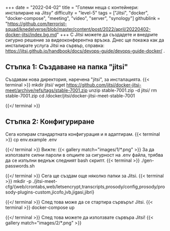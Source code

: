 +++
date = "2022-04-02"
title = "Големи неща с контейнери: инсталиране на Jitsy"
difficulty = "level-5"
tags = ["Jitsi", "docker", "docker-compose", "meeting", "video", "server", "synology"]
githublink = "https://github.com/terrorist-squad/knedelverse/blob/master/content/post/2022/april/20220402-docker-jitsi/index.bg.md"
+++
С Jitsi можете да създадете и внедрите сигурно решение за видеоконферентна връзка. Днес ще покажа как да инсталирате услуга Jitsi на сървър, справка: https://jitsi.github.io/handbook/docs/devops-guide/devops-guide-docker/ .
## Стъпка 1: Създаване на папка "jitsi"
Създавам нова директория, наречена "jitsi", за инсталацията.
{{< terminal >}}
mkdir jitsi/
wget https://github.com/jitsi/docker-jitsi-meet/archive/refs/tags/stable-7001.zip
unzip  stable-7001.zip -d jitsi/
rm stable-7001.zip 
cd /docker/jitsi/docker-jitsi-meet-stable-7001

{{</ terminal >}}

## Стъпка 2: Конфигуриране
Сега копирам стандартната конфигурация и я адаптирам.
{{< terminal >}}
cp env.example .env

{{</ terminal >}}
Вижте:
{{< gallery match="images/1/*.png" >}}
За да използвате силни пароли в опциите за сигурност на .env файла, трябва да се изпълни веднъж следният bash скрипт.
{{< terminal >}}
./gen-passwords.sh

{{</ terminal >}}
Сега ще създам още няколко папки за Jitsi.
{{< terminal >}}
mkdir -p ./jitsi-meet-cfg/{web/crontabs,web/letsencrypt,transcripts,prosody/config,prosody/prosody-plugins-custom,jicofo,jvb,jigasi,jibri}

{{</ terminal >}}
След това може да се стартира сървърът Jitsi.
{{< terminal >}}
docker-compose up

{{</ terminal >}}
След това можете да използвате сървъра Jitsi!
{{< gallery match="images/2/*.png" >}}

